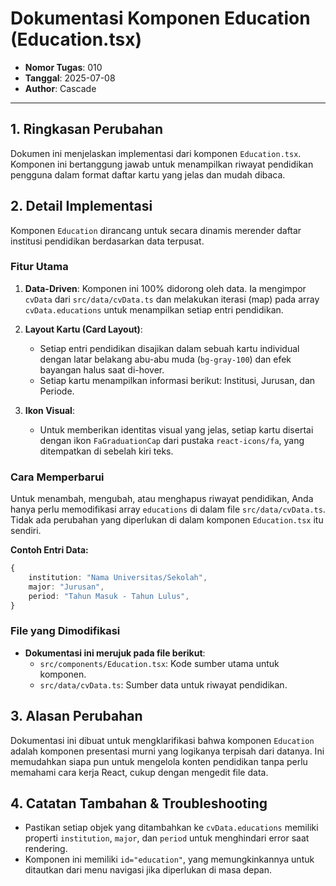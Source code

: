 # Dokumentasi Komponen Education (Education.tsx)

- **Nomor Tugas**: 010
- **Tanggal**: 2025-07-08
- **Author**: Cascade

---

## 1. Ringkasan Perubahan

Dokumen ini menjelaskan implementasi dari komponen `Education.tsx`. Komponen ini bertanggung jawab untuk menampilkan riwayat pendidikan pengguna dalam format daftar kartu yang jelas dan mudah dibaca.

## 2. Detail Implementasi

Komponen `Education` dirancang untuk secara dinamis merender daftar institusi pendidikan berdasarkan data terpusat.

### Fitur Utama

1.  **Data-Driven**: Komponen ini 100% didorong oleh data. Ia mengimpor `cvData` dari `src/data/cvData.ts` dan melakukan iterasi (map) pada array `cvData.educations` untuk menampilkan setiap entri pendidikan.

2.  **Layout Kartu (Card Layout)**:
    - Setiap entri pendidikan disajikan dalam sebuah kartu individual dengan latar belakang abu-abu muda (`bg-gray-100`) dan efek bayangan halus saat di-hover.
    - Setiap kartu menampilkan informasi berikut: Institusi, Jurusan, dan Periode.

3.  **Ikon Visual**: 
    - Untuk memberikan identitas visual yang jelas, setiap kartu disertai dengan ikon `FaGraduationCap` dari pustaka `react-icons/fa`, yang ditempatkan di sebelah kiri teks.

### Cara Memperbarui

Untuk menambah, mengubah, atau menghapus riwayat pendidikan, Anda hanya perlu memodifikasi array `educations` di dalam file `src/data/cvData.ts`. Tidak ada perubahan yang diperlukan di dalam komponen `Education.tsx` itu sendiri.

**Contoh Entri Data:**
```typescript
{
    institution: "Nama Universitas/Sekolah",
    major: "Jurusan",
    period: "Tahun Masuk - Tahun Lulus",
}
```

### File yang Dimodifikasi

- **Dokumentasi ini merujuk pada file berikut**:
  - `src/components/Education.tsx`: Kode sumber utama untuk komponen.
  - `src/data/cvData.ts`: Sumber data untuk riwayat pendidikan.

## 3. Alasan Perubahan

Dokumentasi ini dibuat untuk mengklarifikasi bahwa komponen `Education` adalah komponen presentasi murni yang logikanya terpisah dari datanya. Ini memudahkan siapa pun untuk mengelola konten pendidikan tanpa perlu memahami cara kerja React, cukup dengan mengedit file data.

## 4. Catatan Tambahan & Troubleshooting

- Pastikan setiap objek yang ditambahkan ke `cvData.educations` memiliki properti `institution`, `major`, dan `period` untuk menghindari error saat rendering.
- Komponen ini memiliki `id="education"`, yang memungkinkannya untuk ditautkan dari menu navigasi jika diperlukan di masa depan.
